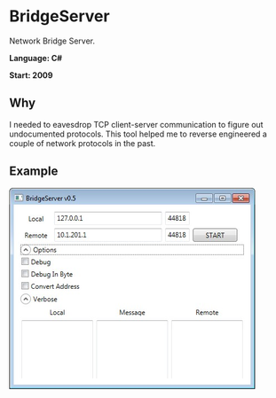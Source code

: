 # BridgeServer
Network Bridge Server.

**Language: C#**

**Start: 2009**

## Why
I needed to eavesdrop TCP client-server communication to figure out undocumented protocols. This tool helped me to reverse engineered a couple of network protocols in the past.

## Example

![Example](/images/example.jpg)
